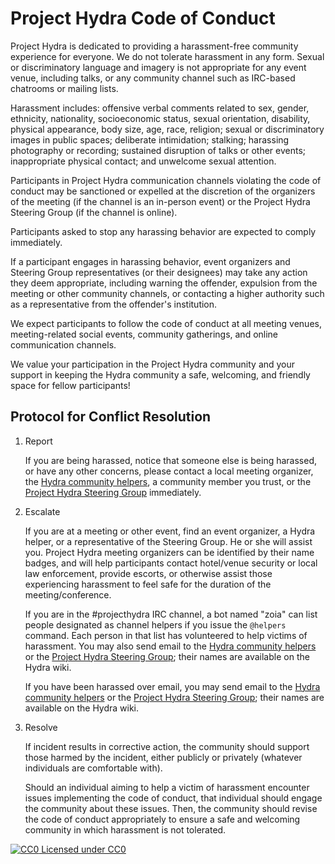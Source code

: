 Project Hydra Code of Conduct
=============================

Project Hydra is dedicated to providing a harassment-free community experience for everyone. We do not tolerate harassment in any form.  Sexual or discriminatory language and imagery is not appropriate for any event venue, including talks, or any community channel such as IRC-based chatrooms or mailing lists.

Harassment includes: offensive verbal comments related to sex, gender, ethnicity, nationality, socioeconomic status, sexual orientation, disability, physical appearance, body size, age, race, religion; sexual or discriminatory images in public spaces; deliberate intimidation; stalking; harassing photography or recording; sustained disruption of talks or other events; inappropriate physical contact; and unwelcome sexual attention.

Participants in Project Hydra communication channels violating the code of conduct may be sanctioned or expelled at the discretion of the organizers of the meeting (if the channel is an in-person event) or the Project Hydra Steering Group (if the channel is online).

Participants asked to stop any harassing behavior are expected to comply immediately.

If a participant engages in harassing behavior, event organizers and Steering Group representatives (or their designees) may take any action they deem appropriate, including warning the offender, expulsion from the meeting or other community channels, or contacting a higher authority such as a representative from the offender's institution.

We expect participants to follow the code of conduct at all meeting venues, meeting-related social events, community gatherings, and online communication channels.

We value your participation in the Project Hydra community and your support in keeping the Hydra community a safe, welcoming, and friendly space for fellow participants!

## Protocol for Conflict Resolution

1. Report

    If you are being harassed, notice that someone else is being harassed, or
    have any other concerns, please contact a local meeting organizer, the
    [Hydra community helpers](mailto:helpers@projecthydra.org), a community
    member you trust, or the
    [Project Hydra Steering Group](mailto:hydra-steering@googlegroups.com)
    immediately.

2. Escalate

    If you are at a meeting or other event, find an event organizer, a Hydra
    helper, or a representative of the Steering Group. He or she will assist
    you. Project Hydra meeting organizers can be identified by their name
    badges, and will help participants contact hotel/venue security or local
    law enforcement, provide escorts, or otherwise assist those experiencing
    harassment to feel safe for the duration of the meeting/conference.

    If you are in the #projecthydra IRC channel, a bot named "zoia" can list
    people designated as channel helpers if you issue the `@helpers` command.
    Each person in that list has volunteered to help victims of harassment.
    You may also send email to the 	[Hydra community helpers](mailto:helpers@projecthydra.org) or the
    [Project Hydra Steering Group](mailto:hydra-steering@googlegroups.com); 	their names are available on the Hydra wiki.

    If you have been harassed over email, you may send email to the 	[Hydra community helpers](mailto:helpers@projecthydra.org) or the
    [Project Hydra Steering Group](mailto:hydra-steering@googlegroups.com); 	their names are available on the Hydra wiki.

3. Resolve

    If incident results in corrective action, the community should support
    those harmed by the incident, either publicly or privately (whatever
    individuals are comfortable with).

    Should an individual aiming to help a victim of harassment encounter
    issues implementing the code of conduct, that individual should
    engage the community about these issues. Then, the community
    should revise the code of conduct appropriately to ensure a safe and
    welcoming community in which harassment is not tolerated.

[![CC0](http://i.creativecommons.org/p/zero/1.0/80x15.png) Licensed under CC0](http://creativecommons.org/publicdomain/zero/1.0/)
